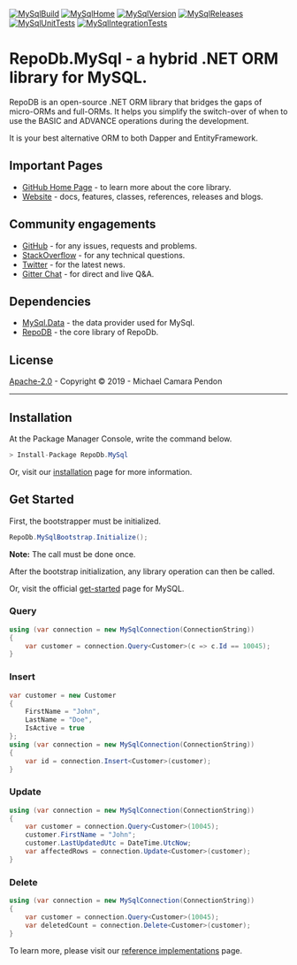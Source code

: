 [![MySqlBuild](https://img.shields.io/appveyor/ci/mikependon/repodb-6adn4?style=flat-square&logo=appveyor)](https://ci.appveyor.com/project/mikependon/repodb-6adn4)
[![MySqlHome](https://img.shields.io/badge/home-github-important?style=flat-square&logo=github)](https://github.com/mikependon/RepoDB)
[![MySqlVersion](https://img.shields.io/nuget/v/RepoDb.MySql?style=flat-square&logo=nuget)](https://www.nuget.org/packages/RepoDb.MySql)
[![MySqlReleases](https://img.shields.io/badge/releases-core-important?style=flat-square&logo=nuget)](http://repodb.net/release/mysql)
[![MySqlUnitTests](https://img.shields.io/appveyor/tests/mikependon/repodb-t2hy7?style=flat-square&logo=appveyor&label=unit%20tests)](https://ci.appveyor.com/project/mikependon/repodb-t2hy7/build/tests)
[![MySqlIntegrationTests](https://img.shields.io/appveyor/tests/mikependon/repodb-o4t48?style=flat-square&logo=appveyor&label=integration%20tests)](https://ci.appveyor.com/project/mikependon/repodb-o4t48/build/tests)

# RepoDb.MySql - a hybrid .NET ORM library for MySQL.

RepoDB is an open-source .NET ORM library that bridges the gaps of micro-ORMs and full-ORMs. It helps you simplify the switch-over of when to use the BASIC and ADVANCE operations during the development.

It is your best alternative ORM to both Dapper and EntityFramework.

## Important Pages

- [GitHub Home Page](https://github.com/mikependon/RepoDB) - to learn more about the core library.
- [Website](http://repodb.net) - docs, features, classes, references, releases and blogs.

## Community engagements

- [GitHub](https://github.com/mikependon/RepoDB/issues) - for any issues, requests and problems.
- [StackOverflow](https://stackoverflow.com/search?q=RepoDB) - for any technical questions.
- [Twitter](https://twitter.com/search?q=%23repodb) - for the latest news.
- [Gitter Chat](https://gitter.im/RepoDB/community) - for direct and live Q&A.

## Dependencies

- [MySql.Data](https://www.nuget.org/packages/MySql.Data/) - the data provider used for MySql.
- [RepoDB](https://www.nuget.org/packages/RepoDB/) - the core library of RepoDb.

## License

[Apache-2.0](http://apache.org/licenses/LICENSE-2.0.html) - Copyright © 2019 - Michael Camara Pendon

--------

## Installation

At the Package Manager Console, write the command below.

```csharp
> Install-Package RepoDb.MySql
```

Or, visit our [installation](http://repodb.net/tutorial/installation) page for more information.

## Get Started

First, the bootstrapper must be initialized.

```csharp
RepoDb.MySqlBootstrap.Initialize();
```

**Note:** The call must be done once.

After the bootstrap initialization, any library operation can then be called.

Or, visit the official [get-started](http://repodb.net/tutorial/get-started-mysql) page for MySQL.

### Query

```csharp
using (var connection = new MySqlConnection(ConnectionString))
{
	var customer = connection.Query<Customer>(c => c.Id == 10045);
}
```

### Insert

```csharp
var customer = new Customer
{
	FirstName = "John",
	LastName = "Doe",
	IsActive = true
};
using (var connection = new MySqlConnection(ConnectionString))
{
	var id = connection.Insert<Customer>(customer);
}
```

### Update

```csharp
using (var connection = new MySqlConnection(ConnectionString))
{
	var customer = connection.Query<Customer>(10045);
	customer.FirstName = "John";
	customer.LastUpdatedUtc = DateTime.UtcNow;
	var affectedRows = connection.Update<Customer>(customer);
}
```

### Delete

```csharp
using (var connection = new MySqlConnection(ConnectionString))
{
	var customer = connection.Query<Customer>(10045);
	var deletedCount = connection.Delete<Customer>(customer);
}
```

To learn more, please visit our [reference implementations](https://github.com/mikependon/RepoDB/blob/master/RepoDb.Docs/Reference%20Implementations.md) page.
